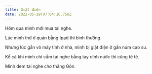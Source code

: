 ```yaml
---
title: Giật điện
date: 2022-05-19T07:04:16.758Z
---
```


Hôm qua mình mới mua tai nghe.

Lúc mình thử ở quán bằng Ipad thì bình thường.

Nhưng lúc gắn vô máy tính ở nhà, mình bị giật điện ở gần núm cao su.

Kể cả khi mình chỉ cầm tai nghe bằng tay dính nước thì cũng tê tê.

Mình đem tai nghe cho thằng Gôn.
